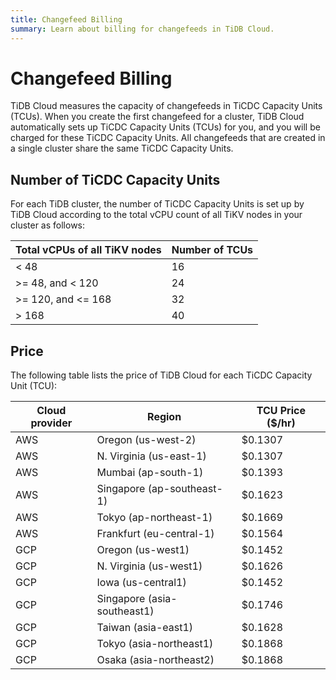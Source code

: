 ```yaml
---
title: Changefeed Billing
summary: Learn about billing for changefeeds in TiDB Cloud.
---
```


# Changefeed Billing

TiDB Cloud measures the capacity of changefeeds in TiCDC Capacity Units (TCUs). When you create the first changefeed for a cluster, TiDB Cloud automatically sets up TiCDC Capacity Units (TCUs) for you, and you will be charged for these TiCDC Capacity Units. All changefeeds that are created in a single cluster share the same TiCDC Capacity Units. 

## Number of TiCDC Capacity Units

For each TiDB cluster, the number of TiCDC Capacity Units is set up by TiDB Cloud according to the total vCPU count of all TiKV nodes in your cluster as follows:

| Total vCPUs of all TiKV nodes | Number of TCUs |
|------------------------------|----------------|
| < 48                         | 16             |
| >= 48, and < 120             | 24             |
| >= 120, and <= 168           | 32             |
| > 168                        | 40             |

## Price

The following table lists the price of TiDB Cloud for each TiCDC Capacity Unit (TCU):

| Cloud provider | Region                      | TCU Price ($/hr) |
|----------------|-----------------------------|------------------|
| AWS            | Oregon (us-west-2)          |          $0.1307 |
| AWS            | N. Virginia (us-east-1)     |          $0.1307 |
| AWS            | Mumbai (ap-south-1)         |          $0.1393 |
| AWS            | Singapore (ap-southeast-1)  |          $0.1623 |
| AWS            | Tokyo (ap-northeast-1)      |          $0.1669 |
| AWS            | Frankfurt (eu-central-1)    |          $0.1564 |
| GCP            | Oregon (us-west1)           |          $0.1452 |
| GCP            | N. Virginia (us-west1)      |          $0.1626 |
| GCP            | Iowa (us-central1)          |          $0.1452 |
| GCP            | Singapore (asia-southeast1) |          $0.1746 |
| GCP            | Taiwan (asia-east1)         |          $0.1628 |
| GCP            | Tokyo (asia-northeast1)     |          $0.1868 |
| GCP            | Osaka (asia-northeast2)     |          $0.1868 |
